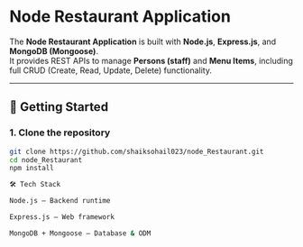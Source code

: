 # Node Restaurant Application

The **Node Restaurant Application** is built with **Node.js**, **Express.js**, and **MongoDB (Mongoose)**.  
It provides REST APIs to manage **Persons (staff)** and **Menu Items**, including full CRUD (Create, Read, Update, Delete) functionality.

---

## 🚀 Getting Started

### 1. Clone the repository
```bash
git clone https://github.com/shaiksohail023/node_Restaurant.git
cd node_Restaurant
npm install

🛠️ Tech Stack

Node.js – Backend runtime

Express.js – Web framework

MongoDB + Mongoose – Database & ODM